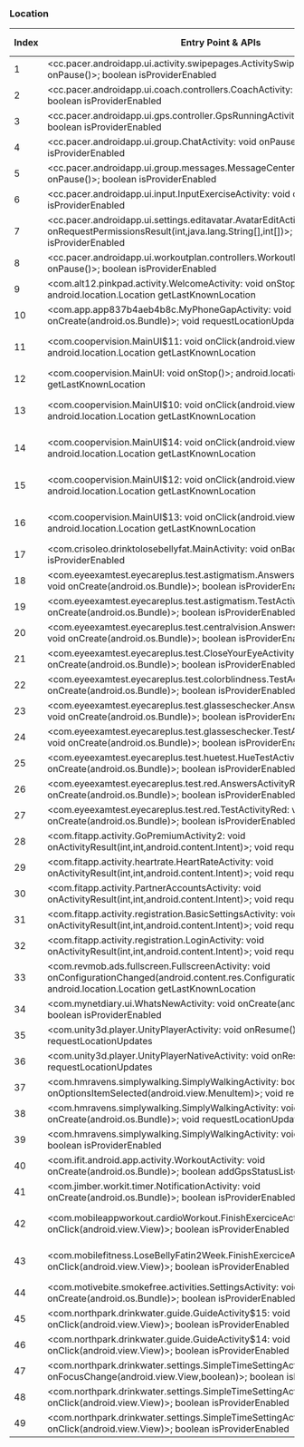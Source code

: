 ### Location
| Index | Entry Point & APIs | Screen shot | Resource id | Label |
| ------------- | ------------- | ------------- |-------------|-------------|
| 1 | <cc.pacer.androidapp.ui.activity.swipepages.ActivitySwipeTutorialActivity: void onPause()>; boolean isProviderEnabled | ![](C:\Users\hfu\Documents\COSMOS\output\py\Play_win8\Health_Fitness\cc.pacer.androidapp\cc.pacer.androidapp.ui.activity.swipepages.ActivitySwipeTutorialActivity.png) |  | |
| 2 | <cc.pacer.androidapp.ui.coach.controllers.CoachActivity: void onPause()>; boolean isProviderEnabled | ![](C:\Users\hfu\Documents\COSMOS\output\py\Play_win8\Health_Fitness\cc.pacer.androidapp\cc.pacer.androidapp.ui.coach.controllers.CoachActivity.png) |  | |
| 3 | <cc.pacer.androidapp.ui.gps.controller.GpsRunningActivity: void onPause()>; boolean isProviderEnabled | ![](C:\Users\hfu\Documents\COSMOS\output\py\Play_win8\Health_Fitness\cc.pacer.androidapp\cc.pacer.androidapp.ui.gps.controller.GpsRunningActivity.png) |  | |
| 4 | <cc.pacer.androidapp.ui.group.ChatActivity: void onPause()>; boolean isProviderEnabled | ![](C:\Users\hfu\Documents\COSMOS\output\py\Play_win8\Health_Fitness\cc.pacer.androidapp\cc.pacer.androidapp.ui.group.ChatActivity.png) |  | |
| 5 | <cc.pacer.androidapp.ui.group.messages.MessageCenterActivity: void onPause()>; boolean isProviderEnabled | ![](C:\Users\hfu\Documents\COSMOS\output\py\Play_win8\Health_Fitness\cc.pacer.androidapp\cc.pacer.androidapp.ui.group.messages.MessageCenterActivity.png) |  | |
| 6 | <cc.pacer.androidapp.ui.input.InputExerciseActivity: void onPause()>; boolean isProviderEnabled | ![](C:\Users\hfu\Documents\COSMOS\output\py\Play_win8\Health_Fitness\cc.pacer.androidapp\cc.pacer.androidapp.ui.input.InputExerciseActivity.png) |  | |
| 7 | <cc.pacer.androidapp.ui.settings.editavatar.AvatarEditActivity: void onRequestPermissionsResult(int,java.lang.String[],int[])>; boolean isProviderEnabled | ![](C:\Users\hfu\Documents\COSMOS\output\py\Play_win8\Health_Fitness\cc.pacer.androidapp\cc.pacer.androidapp.ui.settings.editavatar.AvatarEditActivity.png) |  | |
| 8 | <cc.pacer.androidapp.ui.workoutplan.controllers.WorkoutPlanActivity: void onPause()>; boolean isProviderEnabled | ![](C:\Users\hfu\Documents\COSMOS\output\py\Play_win8\Health_Fitness\cc.pacer.androidapp\cc.pacer.androidapp.ui.workoutplan.controllers.WorkoutPlanActivity.png) |  | |
| 9 | <com.alt12.pinkpad.activity.WelcomeActivity: void onStop()>; android.location.Location getLastKnownLocation | ![](C:\Users\hfu\Documents\COSMOS\output\py\Play_win8\Health_Fitness\com.alt12.pinkpadpro\com.alt12.pinkpad.activity.WelcomeActivity.png) |  | |
| 10 | <com.app.app837b4aeb4b8c.MyPhoneGapActivity: void onCreate(android.os.Bundle)>; void requestLocationUpdates | ![](C:\Users\hfu\Documents\COSMOS\output\py\Play_win8\Health_Fitness\com.app.app837b4aeb4b8c\com.app.app837b4aeb4b8c.MyPhoneGapActivity.png) |  | |
| 11 | <com.coopervision.MainUI$11: void onClick(android.view.View)>; android.location.Location getLastKnownLocation | ![](C:\Users\hfu\Documents\COSMOS\output\py\Play_win8\Health_Fitness\com.coopervision\com.coopervision.MainUI.png) | {'2131361909': <sensitive_component.SensitiveComponent.SensitiveView object at 0x0AE84590>} | |
| 12 | <com.coopervision.MainUI: void onStop()>; android.location.Location getLastKnownLocation | ![](C:\Users\hfu\Documents\COSMOS\output\py\Play_win8\Health_Fitness\com.coopervision\com.coopervision.MainUI.png) |  | |
| 13 | <com.coopervision.MainUI$10: void onClick(android.view.View)>; android.location.Location getLastKnownLocation | ![](C:\Users\hfu\Documents\COSMOS\output\py\Play_win8\Health_Fitness\com.coopervision\com.coopervision.MainUI.png) | {'2131361908': <sensitive_component.SensitiveComponent.SensitiveView object at 0x0AE84EF0>} | |
| 14 | <com.coopervision.MainUI$14: void onClick(android.view.View)>; android.location.Location getLastKnownLocation | ![](C:\Users\hfu\Documents\COSMOS\output\py\Play_win8\Health_Fitness\com.coopervision\com.coopervision.MainUI.png) | {'2131361912': <sensitive_component.SensitiveComponent.SensitiveView object at 0x0AE84FB0>} | |
| 15 | <com.coopervision.MainUI$12: void onClick(android.view.View)>; android.location.Location getLastKnownLocation | ![](C:\Users\hfu\Documents\COSMOS\output\py\Play_win8\Health_Fitness\com.coopervision\com.coopervision.MainUI.png) | {'2131361910': <sensitive_component.SensitiveComponent.SensitiveView object at 0x0AE84F10>} | |
| 16 | <com.coopervision.MainUI$13: void onClick(android.view.View)>; android.location.Location getLastKnownLocation | ![](C:\Users\hfu\Documents\COSMOS\output\py\Play_win8\Health_Fitness\com.coopervision\com.coopervision.MainUI.png) | {'2131361911': <sensitive_component.SensitiveComponent.SensitiveView object at 0x0AE84AF0>} | |
| 17 | <com.crisoleo.drinktolosebellyfat.MainActivity: void onBackPressed()>; boolean isProviderEnabled | ![](C:\Users\hfu\Documents\COSMOS\output\py\Play_win8\Health_Fitness\com.crisoleo.drinktolosebellyfat\com.crisoleo.drinktolosebellyfat.MainActivity.png) |  | |
| 18 | <com.eyeexamtest.eyecareplus.test.astigmatism.AnswersActivityAstigmatism: void onCreate(android.os.Bundle)>; boolean isProviderEnabled | ![](C:\Users\hfu\Documents\COSMOS\output\py\Play_win8\Health_Fitness\com.eyeexamtest.eyecareplus\com.eyeexamtest.eyecareplus.test.astigmatism.AnswersActivityAstigmatism.png) |  | |
| 19 | <com.eyeexamtest.eyecareplus.test.astigmatism.TestActivityAstigmatism: void onCreate(android.os.Bundle)>; boolean isProviderEnabled | ![](C:\Users\hfu\Documents\COSMOS\output\py\Play_win8\Health_Fitness\com.eyeexamtest.eyecareplus\com.eyeexamtest.eyecareplus.test.astigmatism.TestActivityAstigmatism.png) |  | |
| 20 | <com.eyeexamtest.eyecareplus.test.centralvision.AnswersActivityCentralVision: void onCreate(android.os.Bundle)>; boolean isProviderEnabled | ![](C:\Users\hfu\Documents\COSMOS\output\py\Play_win8\Health_Fitness\com.eyeexamtest.eyecareplus\com.eyeexamtest.eyecareplus.test.centralvision.AnswersActivityCentralVision.png) |  | |
| 21 | <com.eyeexamtest.eyecareplus.test.CloseYourEyeActivity: void onCreate(android.os.Bundle)>; boolean isProviderEnabled | ![](C:\Users\hfu\Documents\COSMOS\output\py\Play_win8\Health_Fitness\com.eyeexamtest.eyecareplus\com.eyeexamtest.eyecareplus.test.CloseYourEyeActivity.png) |  | |
| 22 | <com.eyeexamtest.eyecareplus.test.colorblindness.TestActivityBlindness: void onCreate(android.os.Bundle)>; boolean isProviderEnabled | ![](C:\Users\hfu\Documents\COSMOS\output\py\Play_win8\Health_Fitness\com.eyeexamtest.eyecareplus\com.eyeexamtest.eyecareplus.test.colorblindness.TestActivityBlindness.png) |  | |
| 23 | <com.eyeexamtest.eyecareplus.test.glasseschecker.AnswersActivityDuochrome: void onCreate(android.os.Bundle)>; boolean isProviderEnabled | ![](C:\Users\hfu\Documents\COSMOS\output\py\Play_win8\Health_Fitness\com.eyeexamtest.eyecareplus\com.eyeexamtest.eyecareplus.test.glasseschecker.AnswersActivityDuochrome.png) |  | |
| 24 | <com.eyeexamtest.eyecareplus.test.glasseschecker.TestActivityDuochrome: void onCreate(android.os.Bundle)>; boolean isProviderEnabled | ![](C:\Users\hfu\Documents\COSMOS\output\py\Play_win8\Health_Fitness\com.eyeexamtest.eyecareplus\com.eyeexamtest.eyecareplus.test.glasseschecker.TestActivityDuochrome.png) |  | |
| 25 | <com.eyeexamtest.eyecareplus.test.huetest.HueTestActivity: void onCreate(android.os.Bundle)>; boolean isProviderEnabled | ![](C:\Users\hfu\Documents\COSMOS\output\py\Play_win8\Health_Fitness\com.eyeexamtest.eyecareplus\com.eyeexamtest.eyecareplus.test.huetest.HueTestActivity.png) |  | |
| 26 | <com.eyeexamtest.eyecareplus.test.red.AnswersActivityRed: void onCreate(android.os.Bundle)>; boolean isProviderEnabled | ![](C:\Users\hfu\Documents\COSMOS\output\py\Play_win8\Health_Fitness\com.eyeexamtest.eyecareplus\com.eyeexamtest.eyecareplus.test.red.AnswersActivityRed.png) |  | |
| 27 | <com.eyeexamtest.eyecareplus.test.red.TestActivityRed: void onCreate(android.os.Bundle)>; boolean isProviderEnabled | ![](C:\Users\hfu\Documents\COSMOS\output\py\Play_win8\Health_Fitness\com.eyeexamtest.eyecareplus\com.eyeexamtest.eyecareplus.test.red.TestActivityRed.png) |  | |
| 28 | <com.fitapp.activity.GoPremiumActivity2: void onActivityResult(int,int,android.content.Intent)>; void requestLocationUpdates | ![](C:\Users\hfu\Documents\COSMOS\output\py\Play_win8\Health_Fitness\com.fitapp\com.fitapp.activity.GoPremiumActivity2.png) |  | |
| 29 | <com.fitapp.activity.heartrate.HeartRateActivity: void onActivityResult(int,int,android.content.Intent)>; void requestLocationUpdates | ![](C:\Users\hfu\Documents\COSMOS\output\py\Play_win8\Health_Fitness\com.fitapp\com.fitapp.activity.heartrate.HeartRateActivity.png) |  | |
| 30 | <com.fitapp.activity.PartnerAccountsActivity: void onActivityResult(int,int,android.content.Intent)>; void requestLocationUpdates | ![](C:\Users\hfu\Documents\COSMOS\output\py\Play_win8\Health_Fitness\com.fitapp\com.fitapp.activity.PartnerAccountsActivity.png) |  | |
| 31 | <com.fitapp.activity.registration.BasicSettingsActivity: void onActivityResult(int,int,android.content.Intent)>; void requestLocationUpdates | ![](C:\Users\hfu\Documents\COSMOS\output\py\Play_win8\Health_Fitness\com.fitapp\com.fitapp.activity.registration.BasicSettingsActivity.png) |  | |
| 32 | <com.fitapp.activity.registration.LoginActivity: void onActivityResult(int,int,android.content.Intent)>; void requestLocationUpdates | ![](C:\Users\hfu\Documents\COSMOS\output\py\Play_win8\Health_Fitness\com.fitapp\com.fitapp.activity.registration.LoginActivity.png) |  | |
| 33 | <com.revmob.ads.fullscreen.FullscreenActivity: void onConfigurationChanged(android.content.res.Configuration)>; android.location.Location getLastKnownLocation | ![](C:\Users\hfu\Documents\COSMOS\output\py\Play_win8\Health_Fitness\com.fitness.fitnessroutines2\com.revmob.ads.fullscreen.FullscreenActivity.png) |  | |
| 34 | <com.mynetdiary.ui.WhatsNewActivity: void onCreate(android.os.Bundle)>; boolean isProviderEnabled | ![](C:\Users\hfu\Documents\COSMOS\output\py\Play_win8\Health_Fitness\com.fourtechnologies.mynetdiary.ad\com.mynetdiary.ui.WhatsNewActivity.png) |  | |
| 35 | <com.unity3d.player.UnityPlayerActivity: void onResume()>; void requestLocationUpdates | ![](C:\Users\hfu\Documents\COSMOS\output\py\Play_win8\Health_Fitness\com.grassaper.watertracker2\com.unity3d.player.UnityPlayerActivity.png) |  | |
| 36 | <com.unity3d.player.UnityPlayerNativeActivity: void onResume()>; void requestLocationUpdates | ![](C:\Users\hfu\Documents\COSMOS\output\py\Play_win8\Health_Fitness\com.grassaper.watertracker2\com.unity3d.player.UnityPlayerNativeActivity.png) |  | |
| 37 | <com.hmravens.simplywalking.SimplyWalkingActivity: boolean onOptionsItemSelected(android.view.MenuItem)>; void requestLocationUpdates | ![](C:\Users\hfu\Documents\COSMOS\output\py\Play_win8\Health_Fitness\com.hmravens.simplywalking\com.hmravens.simplywalking.SimplyWalkingActivity.png) |  | |
| 38 | <com.hmravens.simplywalking.SimplyWalkingActivity: void onCreate(android.os.Bundle)>; void requestLocationUpdates | ![](C:\Users\hfu\Documents\COSMOS\output\py\Play_win8\Health_Fitness\com.hmravens.simplywalking\com.hmravens.simplywalking.SimplyWalkingActivity.png) |  | |
| 39 | <com.hmravens.simplywalking.SimplyWalkingActivity: void onResume()>; boolean isProviderEnabled | ![](C:\Users\hfu\Documents\COSMOS\output\py\Play_win8\Health_Fitness\com.hmravens.simplywalking\com.hmravens.simplywalking.SimplyWalkingActivity.png) |  | |
| 40 | <com.ifit.android.app.activity.WorkoutActivity: void onCreate(android.os.Bundle)>; boolean addGpsStatusListener | ![](C:\Users\hfu\Documents\COSMOS\output\py\Play_win8\Health_Fitness\com.ifit.android.app\com.ifit.android.app.activity.WorkoutActivity.png) |  | |
| 41 | <com.jimber.workit.timer.NotificationActivity: void onCreate(android.os.Bundle)>; boolean isProviderEnabled | ![](C:\Users\hfu\Documents\COSMOS\output\py\Play_win8\Health_Fitness\com.jimber.workit\com.jimber.workit.timer.NotificationActivity.png) |  | |
| 42 | <com.mobileappworkout.cardioWorkout.FinishExerciceActivity$1: void onClick(android.view.View)>; boolean isProviderEnabled | ![](C:\Users\hfu\Documents\COSMOS\output\py\Play_win8\Health_Fitness\com.mobileappworkout.cardioWorkout\com.mobileappworkout.cardioWorkout.FinishExerciceActivity.png) | {'2131558533': <sensitive_component.SensitiveComponent.SensitiveView object at 0x0AE95D70>} | |
| 43 | <com.mobilefitness.LoseBellyFatin2Week.FinishExerciceActivity$1: void onClick(android.view.View)>; boolean isProviderEnabled | ![](C:\Users\hfu\Documents\COSMOS\output\py\Play_win8\Health_Fitness\com.mobilefitness.LoseBellyFatin2Week\com.mobilefitness.LoseBellyFatin2Week.FinishExerciceActivity.png) | {'2131558533': <sensitive_component.SensitiveComponent.SensitiveView object at 0x0A3C72F0>} | |
| 44 | <com.motivebite.smokefree.activities.SettingsActivity: void onCreate(android.os.Bundle)>; boolean isProviderEnabled | ![](C:\Users\hfu\Documents\COSMOS\output\py\Play_win8\Health_Fitness\com.motivebite.smokefree.free\com.motivebite.smokefree.activities.SettingsActivity.png) |  | |
| 45 | <com.northpark.drinkwater.guide.GuideActivity$15: void onClick(android.view.View)>; boolean isProviderEnabled | ![](C:\Users\hfu\Documents\COSMOS\output\py\Play_win8\Health_Fitness\com.northpark.drinkwater\com.northpark.drinkwater.guide.GuideActivity.png) |  | |
| 46 | <com.northpark.drinkwater.guide.GuideActivity$14: void onClick(android.view.View)>; boolean isProviderEnabled | ![](C:\Users\hfu\Documents\COSMOS\output\py\Play_win8\Health_Fitness\com.northpark.drinkwater\com.northpark.drinkwater.guide.GuideActivity.png) |  | |
| 47 | <com.northpark.drinkwater.settings.SimpleTimeSettingActivity$1: void onFocusChange(android.view.View,boolean)>; boolean isProviderEnabled | ![](C:\Users\hfu\Documents\COSMOS\output\py\Play_win8\Health_Fitness\com.northpark.drinkwater\com.northpark.drinkwater.settings.SimpleTimeSettingActivity.png) |  | |
| 48 | <com.northpark.drinkwater.settings.SimpleTimeSettingActivity$7: void onClick(android.view.View)>; boolean isProviderEnabled | ![](C:\Users\hfu\Documents\COSMOS\output\py\Play_win8\Health_Fitness\com.northpark.drinkwater\com.northpark.drinkwater.settings.SimpleTimeSettingActivity.png) |  | |
| 49 | <com.northpark.drinkwater.settings.SimpleTimeSettingActivity$5: void onClick(android.view.View)>; boolean isProviderEnabled | ![](C:\Users\hfu\Documents\COSMOS\output\py\Play_win8\Health_Fitness\com.northpark.drinkwater\com.northpark.drinkwater.settings.SimpleTimeSettingActivity.png) |  | |
